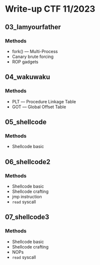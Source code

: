 # Write-up CTF 11/2023

## 03_Iamyourfather
### Methods
* fork() –– Multi-Process
* Canary brute forcing
* ROP gadgets



## 04_wakuwaku
### Methods
* PLT –– Procedure Linkage Table
* GOT –– Global Offset Table



## 05_shellcode
### Methods
* Shellcode basic



## 06_shellcode2
### Methods
* Shellcode basic
* Shellcode crafting
* jmp instruction
* `read` syscall



## 07_shellcode3
### Methods
* Shellcode basic
* Shellcode crafting
* NOPs
* `read` syscall



